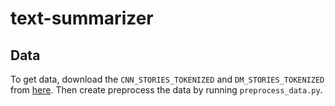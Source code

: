 # text-summarizer

## Data 
To get data, download the `CNN_STORIES_TOKENIZED` and `DM_STORIES_TOKENIZED` from [here](https://github.com/JafferWilson/Process-Data-of-CNN-DailyMail). Then create preprocess the data by running `preprocess_data.py`.
